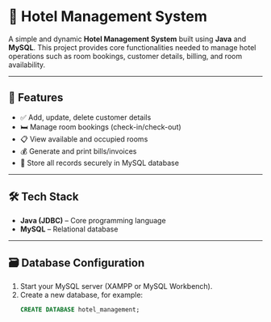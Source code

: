 # 🏨 Hotel Management System

A simple and dynamic **Hotel Management System** built using **Java** and **MySQL**. This project provides core functionalities needed to manage hotel operations such as room bookings, customer details, billing, and room availability.

---

## 📌 Features

- ✅ Add, update, delete customer details
- 🛏️ Manage room bookings (check-in/check-out)
- 📋 View available and occupied rooms
- 💰 Generate and print bills/invoices
- 🧾 Store all records securely in MySQL database


---

## 🛠️ Tech Stack

- **Java (JDBC)** – Core programming language
- **MySQL** – Relational database


---

## 🗃️ Database Configuration

1. Start your MySQL server (XAMPP or MySQL Workbench).
2. Create a new database, for example:
   ```sql
   CREATE DATABASE hotel_management;
